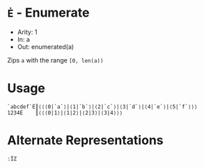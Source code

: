 # `Ė` - Enumerate

- Arity: 1
- In: a
- Out: enumerated(a)

Zips `a` with the range `[0, len(a))`

# Usage
```
`abcdef`Ė║⟨⟨⟨0|`a`⟩|⟨1|`b`⟩|⟨2|`c`⟩|⟨3|`d`⟩|⟨4|`e`⟩|⟨5|`f`⟩⟩⟩
1234Ė    ║⟨⟨⟨0|1⟩|⟨1|2⟩|⟨2|3⟩|⟨3|4⟩⟩⟩
```

# Alternate Representations

```
:ΪZ
```
